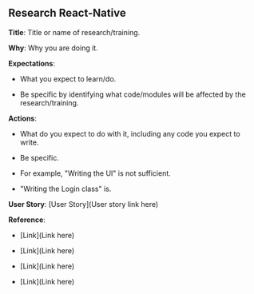 ## Research React-Native

**Title**: Title or name of research/training.

**Why**: Why you are doing it.

**Expectations**: <!-- Markdown sheet is weird on Bitbucket. Keep each bullets 1 line apart or it won't jump to new line -->

* What you expect to learn/do.

* Be specific by identifying what code/modules will be affected by the research/training.

**Actions**:

* What do you expect to do with it, including any code you expect to write.  

* Be specific.  

* For example, "Writing the UI" is not sufficient.   

* "Writing the Login class" is.


**User Story**: [User Story](User story link here)

**Reference**: 

* [Link](Link here)

* [Link](Link here)

* [Link](Link here)

* [Link](Link here)